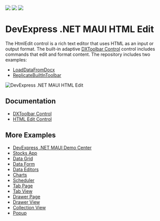 <!-- default badges list -->
![](https://img.shields.io/endpoint?url=https://codecentral.devexpress.com/api/v1/VersionRange/719923604/23.2.2%2B)
[![](https://img.shields.io/badge/Open_in_DevExpress_Support_Center-FF7200?style=flat-square&logo=DevExpress&logoColor=white)](https://supportcenter.devexpress.com/ticket/details/T1201436)
[![](https://img.shields.io/badge/📖_How_to_use_DevExpress_Examples-e9f6fc?style=flat-square)](https://docs.devexpress.com/GeneralInformation/403183)
<!-- default badges end -->
# DevExpress .NET MAUI HTML Edit

The HtmlEdit control is a rich text editor that uses HTML as an input or output format. The built-in adaptive [DXToolbar Control](https://docs.devexpress.com/MAUI/404604/dialogs-menu-and-navigation/toolbar/toolbar-overview?v=23.2) control includes commands that edit and format content. The repository includes two examples:

* [LoadDataFromDocx](CS/LoadDataFromDocx/README.md)
* [ReplicateBuiltInToolbar](CS/ReplicateBuiltInToolbar/README.md)

![DevExpress .NET MAUI HTML Edit](https://docs.devexpress.com/MAUI/images/html-edit/html-edit-overview.png?v=23.2)

## Documentation

- [DXToolbar Control](https://docs.devexpress.com/MAUI/404604/dialogs-menu-and-navigation/toolbar/toolbar-overview?v=23.2)
- [HTML Edit Control](https://docs.devexpress.com/MAUI/404635/html-edit/html-edit?v=23.2)

## More Examples

* [DevExpress .NET MAUI Demo Center](https://github.com/DevExpress-Examples/maui-demo-app)
* [Stocks App](https://github.com/DevExpress-Examples/maui-stocks-mini)
* [Data Grid](https://github.com/DevExpress-Examples/maui-data-grid-get-started)
* [Data Form](https://github.com/DevExpress-Examples/maui-data-form-get-started)
* [Data Editors](https://github.com/DevExpress-Examples/maui-editors-get-started)
* [Charts](https://github.com/DevExpress-Examples/maui-charts)
* [Scheduler](https://github.com/DevExpress-Examples/maui-scheduler-get-started)
* [Tab Page](https://github.com/DevExpress-Examples/maui-tab-page-get-started)
* [Tab View](https://github.com/DevExpress-Examples/maui-tab-view-get-started)
* [Drawer Page](https://github.com/DevExpress-Examples/maui-drawer-page-get-started)
* [Drawer View](https://github.com/DevExpress-Examples/maui-drawer-view-get-started)
* [Collection View](https://github.com/DevExpress-Examples/maui-collection-view-get-started)
* [Popup](https://github.com/DevExpress-Examples/maui-popup-get-started)
